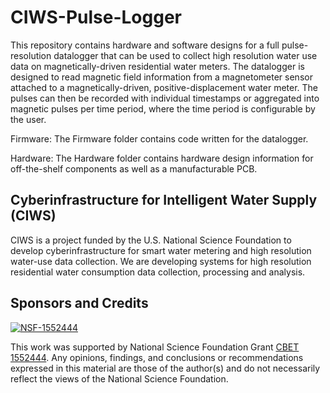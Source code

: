 # CIWS-Pulse-Logger

This repository contains hardware and software designs for a full pulse-resolution datalogger that can be used to collect high resolution water use data on magnetically-driven residential water meters. The datalogger is designed to read magnetic field information from a magnetometer sensor attached to a magnetically-driven, positive-displacement water meter. The pulses can then be recorded with individual timestamps or aggregated into magnetic pulses per time period, where the time period is configurable by the user. 

Firmware: The Firmware folder contains code written for the datalogger.

Hardware: The Hardware folder contains hardware design information for off-the-shelf components as well as a 
manufacturable PCB.

## Cyberinfrastructure for Intelligent Water Supply (CIWS) 

CIWS is a project funded by the U.S. National Science Foundation to develop cyberinfrastructure for smart water metering and high resolution water-use data collection. We are developing systems for high resolution residential water consumption data collection, processing and analysis.

## Sponsors and Credits
[![NSF-1552444](https://img.shields.io/badge/NSF-1552444-blue.svg)](https://nsf.gov/awardsearch/showAward?AWD_ID=1552444)

This work was supported by National Science Foundation Grant [CBET 1552444](https://www.nsf.gov/awardsearch/showAward?AWD_ID=1552444). Any opinions, findings, and conclusions or recommendations expressed in this material are those of the author(s) and do not necessarily reflect the views of the National Science Foundation.
